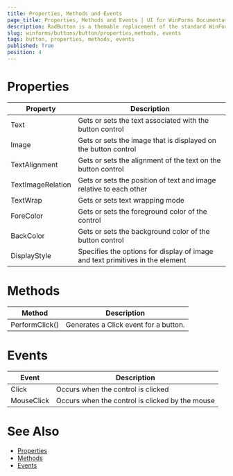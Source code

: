 ```yaml
---
title: Properties, Methods and Events
page_title: Properties, Methods and Events | UI for WinForms Documentation
description: RadButton is a themable replacement of the standard WinForms Button. It can be clicked by using the mouse, Enter key, or Spacebar, if the button has focus.
slug: winforms/buttons/button/properties,methods, events
tags: button, properties, methods, events
published: True
position: 4 
---
```


# Properties

|Property|Description|
|----|----|
|Text|Gets or sets the text associated with the button control|
|Image|Gets or sets the image that is displayed on the button control|
|TextAlignment|Gets or sets the alignment of the text on the button control|
|TextImageRelation|Gets or sets the position of text and image relative to each other|
|TextWrap|Gets or sets text wrapping mode|
|ForeColor|Gets or sets the foreground color of the control|
|BackColor|Gets or sets the background color of the button control|
|DisplayStyle|Specifies the options for display of image and text primitives in the element|

# Methods

|Method|Description|
|----|----|
|PerformClick()|Generates a Click event for a button.|

# Events

|Event|Description|
|----|----|
|Click|Occurs when the control is clicked|
|MouseClick|Occurs when the control is clicked by the mouse|

# See Also

* [Properties](https://docs.telerik.com/devtools/winforms/api/telerik.wincontrols.ui.radbutton.html#properties)
* [Methods](https://docs.telerik.com/devtools/winforms/api/telerik.wincontrols.ui.radbutton.html#methods)
* [Events](https://docs.telerik.com/devtools/winforms/api/telerik.wincontrols.ui.radbuttonbase.html#events)


